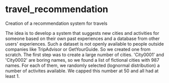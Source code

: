 # travel_recommendation
Creation of a recommendation system for travels

The idea is to develop a system that suggests new cities and activities for someone based on their own past experiences and a database from other users' experiences.
Such a dataset is not openly available to people outside companies like TripAdvisor or GetYourGuide. So we created one from scratch.
The first step was to create a large number of cities. 'City0001' and 'City0002' are boring names, so we found a list of fictional cities with 987 names. For each of them, we randomly selected (lognormal distribution) a number of activites available. We capped this number at 50 and all had at least 1. 
